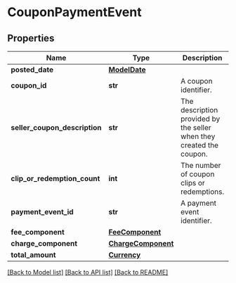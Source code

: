 # CouponPaymentEvent

## Properties
Name | Type | Description | Notes
------------ | ------------- | ------------- | -------------
**posted_date** | [**ModelDate**](ModelDate.md) |  | [optional] 
**coupon_id** | **str** | A coupon identifier. | [optional] 
**seller_coupon_description** | **str** | The description provided by the seller when they created the coupon. | [optional] 
**clip_or_redemption_count** | **int** | The number of coupon clips or redemptions. | [optional] 
**payment_event_id** | **str** | A payment event identifier. | [optional] 
**fee_component** | [**FeeComponent**](FeeComponent.md) |  | [optional] 
**charge_component** | [**ChargeComponent**](ChargeComponent.md) |  | [optional] 
**total_amount** | [**Currency**](Currency.md) |  | [optional] 

[[Back to Model list]](../README.md#documentation-for-models) [[Back to API list]](../README.md#documentation-for-api-endpoints) [[Back to README]](../README.md)

